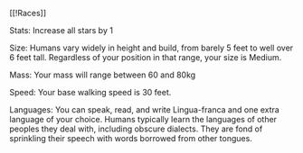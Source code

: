 [[!Races]]

Stats: Increase all stars by 1

Size: Humans vary widely in height and build, from barely 5 feet to well over 6 feet tall. Regardless of your position in that range, your size is Medium.

Mass: Your mass will range between 60 and 80kg

Speed: Your base walking speed is 30 feet.

Languages: You can speak, read, and write Lingua-franca and one extra language of your choice. Humans typically learn the languages of other peoples they deal with, including obscure dialects. They are fond of sprinkling their speech with words borrowed from other tongues.

